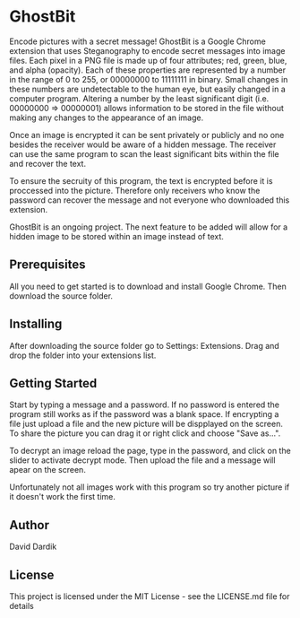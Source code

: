 # GhostBit
Encode pictures with a secret message! GhostBit is a Google Chrome extension that uses Steganography to encode secret messages into image files. Each pixel in a PNG file is made up of four attributes; red, green, blue, and alpha (opacity). Each of these properties are represented by a number in the range of 0 to 255, or 00000000 to 11111111 in binary. Small changes in these numbers are undetectable to the human eye, but easily changed in a computer program. Altering a number by the least significant digit (i.e. 00000000 => 00000001) allows information to be stored in the file without making any changes to the appearance of an image.

Once an image is encrypted it can be sent privately or publicly and no one besides the receiver would be aware of a hidden message. The receiver can use the same program to scan the least significant bits within the file and recover the text.

To ensure the secruity of this program, the text is encrypted before it is proccessed into the picture. Therefore only receivers who know the password can recover the message and not everyone who downloaded this extension.

GhostBit is an ongoing project. The next feature to be added will allow for a hidden image to be stored within an image instead of text.


## Prerequisites
All you need to get started is to download and install Google Chrome. Then download the source folder.

## Installing
After downloading the source folder go to Settings: Extensions. Drag and drop the folder into your extensions list.

## Getting Started
Start by typing a message and a password. If no password is entered the program still works as if the password was a blank space.
If encrypting a file just upload a file and the new picture will be dispplayed on the screen. To share the picture you can drag it or right click and choose "Save as...".

To decrypt an image reload the page, type in the password, and click on the slider to activate decrypt mode. Then upload the file and a message will apear on the screen.

Unfortunately not all images work with this program so try another picture if it doesn't work the first time.

## Author

David Dardik

## License

This project is licensed under the MIT License - see the LICENSE.md file for details
